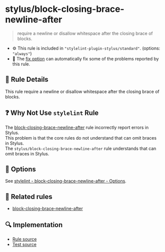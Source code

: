# stylus/block-closing-brace-newline-after

> require a newline or disallow whitespace after the closing brace of blocks.

- :gear: This rule is included in `"stylelint-plugin-stylus/standard"`. (options: `"always"`)
- :wrench: The [fix option](https://stylelint.io/user-guide/usage/options#fix) can automatically fix some of the problems reported by this rule.

## :book: Rule Details

This rule require a newline or disallow whitespace after the closing brace of blocks.

## :question: Why Not Use `stylelint` Rule

The [block-closing-brace-newline-after] rule incorrectly report errors in Stylus.  
This problem is that the core rules do not understand that can omit braces in Stylus.  
The `stylus/block-closing-brace-newline-after` rule understands that can omit braces in Stylus.

## :wrench: Options

See [stylelint - block-closing-brace-newline-after - Options](https://stylelint.io/user-guide/rules/block-closing-brace-newline-after#options).

## :couple: Related rules

- [block-closing-brace-newline-after]

[block-closing-brace-newline-after]: https://stylelint.io/user-guide/rules/block-closing-brace-newline-after

## :mag: Implementation

- [Rule source](https://github.com/stylus/stylelint-plugin-stylus/blob/main/lib/rules/block-closing-brace-newline-after.js)
- [Test source](https://github.com/stylus/stylelint-plugin-stylus/blob/main/tests/lib/rules/block-closing-brace-newline-after.js)

